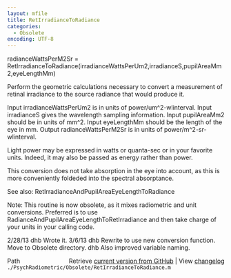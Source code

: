 ```yaml
---
layout: mfile
title: RetIrradianceToRadiance
categories:
  - Obsolete
encoding: UTF-8
---
```


radianceWattsPerM2Sr = RetIrradianceToRadiance(irradianceWattsPerUm2,irradianceS,pupilAreaMm2,eyeLengthMm)

Perform the geometric calculations necessary to convert a measurement of retinal
irradiance to the source radiance that would produce it.

  Input irradianceWattsPerUm2 is in units of power/um^2-wlinterval.
  Input irradianceS gives the wavelength sampling information.
  Input pupilAreaMm2 should be in units of mm^2.
  Input eyeLengthMm should be the length of the eye in mm.
  Output radianceWattsPerM2Sr is in units of power/m^2-sr-wlinterval.

  Light power may be expressed in watts or quanta-sec or in your
  favorite units.  Indeed, it may also be passed as energy rather
  than power.

This conversion does not take absorption in the eye into account,
as this is more conveniently foldeded into the spectral absorptance.

See also: RetIrradianceAndPupilAreaEyeLengthToRadiance

Note: This routine is now obsolete, as it mixes radiometric and unit conversions.  Preferred is to
use RadianceAndPupilAreaEyeLengthToRetIrradiance and then take charge of your units in your
calling code.

2/28/13  dhb  Wrote it.
3/6/13   dhb  Rewrite to use new conversion function.  Move to Obsolete directory.
         dhb  Also improved variable naming.


<div class="code_header" style="text-align:right;">
  <span style="float:left;">Path&nbsp;&nbsp;</span> <span class="counter">Retrieve <a href=
  "https://raw.github.com/Psychtoolbox-3/Psychtoolbox-3/beta/./PsychRadiometric/Obsolete/RetIrradianceToRadiance.m">current version from GitHub</a> | View <a href=
  "https://github.com/Psychtoolbox-3/Psychtoolbox-3/commits/beta/./PsychRadiometric/Obsolete/RetIrradianceToRadiance.m">changelog</a></span>
</div>
<div class="code">
  <code>./PsychRadiometric/Obsolete/RetIrradianceToRadiance.m</code>
</div>
